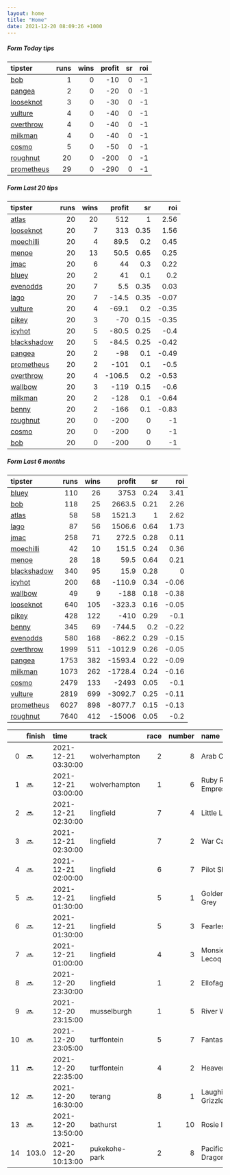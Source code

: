 ```yaml
---   
layout: home  
title: "Home"   
date: 2021-12-20 08:09:26 +1000  
---   
```



##### Form Today tips   

| tipster                                                       |   runs |   wins |   profit |   sr |   roi |
|:--------------------------------------------------------------|-------:|-------:|---------:|-----:|------:|
| [bob](https://mrwayneo.github.io/tips/bob.html)               |      1 |      0 |      -10 |    0 |    -1 |
| [pangea](https://mrwayneo.github.io/tips/pangea.html)         |      2 |      0 |      -20 |    0 |    -1 |
| [looseknot](https://mrwayneo.github.io/tips/looseknot.html)   |      3 |      0 |      -30 |    0 |    -1 |
| [vulture](https://mrwayneo.github.io/tips/vulture.html)       |      4 |      0 |      -40 |    0 |    -1 |
| [overthrow](https://mrwayneo.github.io/tips/overthrow.html)   |      4 |      0 |      -40 |    0 |    -1 |
| [milkman](https://mrwayneo.github.io/tips/milkman.html)       |      4 |      0 |      -40 |    0 |    -1 |
| [cosmo](https://mrwayneo.github.io/tips/cosmo.html)           |      5 |      0 |      -50 |    0 |    -1 |
| [roughnut](https://mrwayneo.github.io/tips/roughnut.html)     |     20 |      0 |     -200 |    0 |    -1 |
| [prometheus](https://mrwayneo.github.io/tips/prometheus.html) |     29 |      0 |     -290 |    0 |    -1 |

##### Form Last 20 tips   

| tipster                                                         |   runs |   wins |   profit |   sr |   roi |
|:----------------------------------------------------------------|-------:|-------:|---------:|-----:|------:|
| [atlas](https://mrwayneo.github.io/tips/atlas.html)             |     20 |     20 |    512   | 1    |  2.56 |
| [looseknot](https://mrwayneo.github.io/tips/looseknot.html)     |     20 |      7 |    313   | 0.35 |  1.56 |
| [moechilli](https://mrwayneo.github.io/tips/moechilli.html)     |     20 |      4 |     89.5 | 0.2  |  0.45 |
| [menoe](https://mrwayneo.github.io/tips/menoe.html)             |     20 |     13 |     50.5 | 0.65 |  0.25 |
| [jmac](https://mrwayneo.github.io/tips/jmac.html)               |     20 |      6 |     44   | 0.3  |  0.22 |
| [bluey](https://mrwayneo.github.io/tips/bluey.html)             |     20 |      2 |     41   | 0.1  |  0.2  |
| [evenodds](https://mrwayneo.github.io/tips/evenodds.html)       |     20 |      7 |      5.5 | 0.35 |  0.03 |
| [lago](https://mrwayneo.github.io/tips/lago.html)               |     20 |      7 |    -14.5 | 0.35 | -0.07 |
| [vulture](https://mrwayneo.github.io/tips/vulture.html)         |     20 |      4 |    -69.1 | 0.2  | -0.35 |
| [pikey](https://mrwayneo.github.io/tips/pikey.html)             |     20 |      3 |    -70   | 0.15 | -0.35 |
| [icyhot](https://mrwayneo.github.io/tips/icyhot.html)           |     20 |      5 |    -80.5 | 0.25 | -0.4  |
| [blackshadow](https://mrwayneo.github.io/tips/blackshadow.html) |     20 |      5 |    -84.5 | 0.25 | -0.42 |
| [pangea](https://mrwayneo.github.io/tips/pangea.html)           |     20 |      2 |    -98   | 0.1  | -0.49 |
| [prometheus](https://mrwayneo.github.io/tips/prometheus.html)   |     20 |      2 |   -101   | 0.1  | -0.5  |
| [overthrow](https://mrwayneo.github.io/tips/overthrow.html)     |     20 |      4 |   -106.5 | 0.2  | -0.53 |
| [wallbow](https://mrwayneo.github.io/tips/wallbow.html)         |     20 |      3 |   -119   | 0.15 | -0.6  |
| [milkman](https://mrwayneo.github.io/tips/milkman.html)         |     20 |      2 |   -128   | 0.1  | -0.64 |
| [benny](https://mrwayneo.github.io/tips/benny.html)             |     20 |      2 |   -166   | 0.1  | -0.83 |
| [roughnut](https://mrwayneo.github.io/tips/roughnut.html)       |     20 |      0 |   -200   | 0    | -1    |
| [cosmo](https://mrwayneo.github.io/tips/cosmo.html)             |     20 |      0 |   -200   | 0    | -1    |
| [bob](https://mrwayneo.github.io/tips/bob.html)                 |     20 |      0 |   -200   | 0    | -1    |

##### Form Last 6 months   

| tipster                                                         |   runs |   wins |   profit |   sr |   roi |
|:----------------------------------------------------------------|-------:|-------:|---------:|-----:|------:|
| [bluey](https://mrwayneo.github.io/tips/bluey.html)             |    110 |     26 |   3753   | 0.24 |  3.41 |
| [bob](https://mrwayneo.github.io/tips/bob.html)                 |    118 |     25 |   2663.5 | 0.21 |  2.26 |
| [atlas](https://mrwayneo.github.io/tips/atlas.html)             |     58 |     58 |   1521.3 | 1    |  2.62 |
| [lago](https://mrwayneo.github.io/tips/lago.html)               |     87 |     56 |   1506.6 | 0.64 |  1.73 |
| [jmac](https://mrwayneo.github.io/tips/jmac.html)               |    258 |     71 |    272.5 | 0.28 |  0.11 |
| [moechilli](https://mrwayneo.github.io/tips/moechilli.html)     |     42 |     10 |    151.5 | 0.24 |  0.36 |
| [menoe](https://mrwayneo.github.io/tips/menoe.html)             |     28 |     18 |     59.5 | 0.64 |  0.21 |
| [blackshadow](https://mrwayneo.github.io/tips/blackshadow.html) |    340 |     95 |     15.9 | 0.28 |  0    |
| [icyhot](https://mrwayneo.github.io/tips/icyhot.html)           |    200 |     68 |   -110.9 | 0.34 | -0.06 |
| [wallbow](https://mrwayneo.github.io/tips/wallbow.html)         |     49 |      9 |   -188   | 0.18 | -0.38 |
| [looseknot](https://mrwayneo.github.io/tips/looseknot.html)     |    640 |    105 |   -323.3 | 0.16 | -0.05 |
| [pikey](https://mrwayneo.github.io/tips/pikey.html)             |    428 |    122 |   -410   | 0.29 | -0.1  |
| [benny](https://mrwayneo.github.io/tips/benny.html)             |    345 |     69 |   -744.5 | 0.2  | -0.22 |
| [evenodds](https://mrwayneo.github.io/tips/evenodds.html)       |    580 |    168 |   -862.2 | 0.29 | -0.15 |
| [overthrow](https://mrwayneo.github.io/tips/overthrow.html)     |   1999 |    511 |  -1012.9 | 0.26 | -0.05 |
| [pangea](https://mrwayneo.github.io/tips/pangea.html)           |   1753 |    382 |  -1593.4 | 0.22 | -0.09 |
| [milkman](https://mrwayneo.github.io/tips/milkman.html)         |   1073 |    262 |  -1728.4 | 0.24 | -0.16 |
| [cosmo](https://mrwayneo.github.io/tips/cosmo.html)             |   2479 |    133 |  -2493   | 0.05 | -0.1  |
| [vulture](https://mrwayneo.github.io/tips/vulture.html)         |   2819 |    699 |  -3092.7 | 0.25 | -0.11 |
| [prometheus](https://mrwayneo.github.io/tips/prometheus.html)   |   6027 |    898 |  -8077.7 | 0.15 | -0.13 |
| [roughnut](https://mrwayneo.github.io/tips/roughnut.html)       |   7640 |    412 | -15006   | 0.05 | -0.2  |

|    | finish   | time                | track         |   race |   number | name              |   odds | tipster         |
|---:|:---------|:--------------------|:--------------|-------:|---------:|:------------------|-------:|:----------------|
|  0 | :soon:   | 2021-12-21 03:30:00 | wolverhampton |      2 |        8 | Arab Cinder       |   5    | looseknot       |
|  1 | :soon:   | 2021-12-21 03:00:00 | wolverhampton |      1 |        6 | Ruby Red Empress  |  11    | cosmo,bob       |
|  2 | :soon:   | 2021-12-21 02:30:00 | lingfield     |      7 |        4 | Little Light      |   5.5  | vulture,pangea  |
|  3 | :soon:   | 2021-12-21 02:30:00 | lingfield     |      7 |        2 | War Call          |   4.2  | overthrow       |
|  4 | :soon:   | 2021-12-21 02:00:00 | lingfield     |      6 |        7 | Pilot Show        |   8.5  | milkman         |
|  5 | :soon:   | 2021-12-21 01:30:00 | lingfield     |      5 |        1 | Golden Boy Grey   |   4.8  | milkman         |
|  6 | :soon:   | 2021-12-21 01:30:00 | lingfield     |      5 |        3 | Fearless          |   2.5  | vulture         |
|  7 | :soon:   | 2021-12-21 01:00:00 | lingfield     |      4 |        3 | Monsieur Lecoq    |   5.5  | overthrow       |
|  8 | :soon:   | 2021-12-20 23:30:00 | lingfield     |      1 |        2 | Ellofagetaway     |   5.5  | looseknot       |
|  9 | :soon:   | 2021-12-20 23:15:00 | musselburgh   |      1 |        5 | River Walk        |   1.65 | vulture,milkman |
| 10 | :soon:   | 2021-12-20 23:05:00 | turffontein   |      5 |        7 | Fantastical       |   0    | milkman         |
| 11 | :soon:   | 2021-12-20 22:35:00 | turffontein   |      4 |        2 | Heavens Girl      |   0    | vulture         |
| 12 | :soon:   | 2021-12-20 16:30:00 | terang        |      8 |        1 | Laughing Grizzley |   4.8  | pangea          |
| 13 | :soon:   | 2021-12-20 13:50:00 | bathurst      |      1 |       10 | Rosie Impact      |   7.5  | looseknot       |
| 14 | 103.0    | 2021-12-20 10:13:00 | pukekohe-park |      2 |        8 | Pacific Dragon    |   1.01 | vulture         |